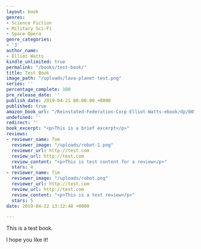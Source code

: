 ```yaml
---
layout: book
genres:
- Science Fiction
- Military Sci-Fi
- Space Opera
genre_categories:
- '3'
author_name:
- Elliot Watts
kindle_unlimited: true
permalink: "/books/test-book/"
title: Test Book
image_path: "/uploads/lava-planet-test.png"
series: ''
percentage_complete: 100
pre_release_date: ''
publish_date: 2019-04-21 00:00:00 +0000
published: true
amazon_book_url: "/Reinstated-Federation-Corp-Elliot-Watts-ebook/dp/B07KYCT54Z/"
undefined: ''
redirect: ''
book_excerpt: "<p>This is a brief excerpt</p>"
reviews:
- reviewer_name: Tom
  reviewer_image: "/uploads/robot-1.png"
  reviewer_url: http://test.com
  review_url: http://test.com
  review_content: "<p>This is test content for a review</p>"
  stars: 4
- reviewer_name: Tim
  reviewer_image: "/uploads/robot.png"
  reviewer_url: http://test.com
  review_url: http://test.com
  review_content: "<p>This is a test review</p>"
  stars: 5
date: 2019-04-22 13:12:48 +0000

---
```

This is a test book.

I hope you like it!